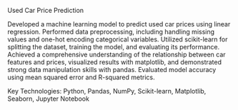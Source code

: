 Used Car Price Prediction

Developed a machine learning model to predict used car prices using linear regression. Performed data preprocessing, including handling missing values and one-hot encoding categorical variables. Utilized scikit-learn for splitting the dataset, training the model, and evaluating its performance. Achieved a comprehensive understanding of the relationship between car features and prices, visualized results with matplotlib, and demonstrated strong data manipulation skills with pandas. Evaluated model accuracy using mean squared error and R-squared metrics.

Key Technologies: Python, Pandas, NumPy, Scikit-learn, Matplotlib, Seaborn, Jupyter Notebook


